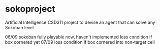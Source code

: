 # sokoproject
Artificial Intelligence CSD311 project to devise an agent that can solve any Sokoban level

06/09 sokoban fully playable now, haven't implemented loss condition if box cornered yet
07/09 loss condition if box cornered into non-target cell
